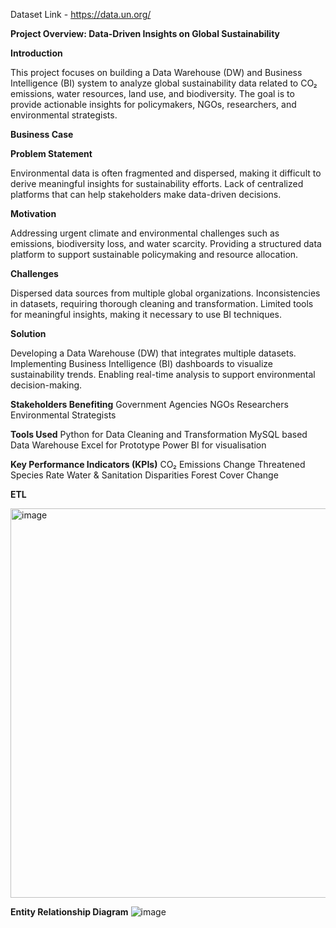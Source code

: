 Dataset Link - https://data.un.org/

**Project Overview: Data-Driven Insights on Global Sustainability**

**Introduction**

This project focuses on building a Data Warehouse (DW) and Business Intelligence (BI) system to analyze global sustainability data related to CO₂ emissions, water resources, land use, and biodiversity. The goal is to provide actionable insights for policymakers, NGOs, researchers, and environmental strategists.

**Business Case**

**Problem Statement**

Environmental data is often fragmented and dispersed, making it difficult to derive meaningful insights for sustainability efforts.
Lack of centralized platforms that can help stakeholders make data-driven decisions.

**Motivation**

Addressing urgent climate and environmental challenges such as emissions, biodiversity loss, and water scarcity.
Providing a structured data platform to support sustainable policymaking and resource allocation.

**Challenges**

Dispersed data sources from multiple global organizations.
Inconsistencies in datasets, requiring thorough cleaning and transformation.
Limited tools for meaningful insights, making it necessary to use BI techniques.

**Solution**

Developing a Data Warehouse (DW) that integrates multiple datasets.
Implementing Business Intelligence (BI) dashboards to visualize sustainability trends.
Enabling real-time analysis to support environmental decision-making.

**Stakeholders Benefiting**
Government Agencies
NGOs
Researchers
Environmental Strategists

**Tools Used**
Python for Data Cleaning and Transformation
MySQL based Data Warehouse
Excel for Prototype 
Power BI for visualisation

**Key Performance Indicators (KPIs)**
CO₂ Emissions Change
Threatened Species Rate
Water & Sanitation Disparities
Forest Cover Change


**ETL**

<img width="623" alt="image" src="https://github.com/user-attachments/assets/2398924e-039f-4bd3-8ff6-6e105b13d347" />




**Entity Relationship Diagram**
![image](https://github.com/user-attachments/assets/5f33769e-8610-4e83-a2d2-f0cf538d6b20)







